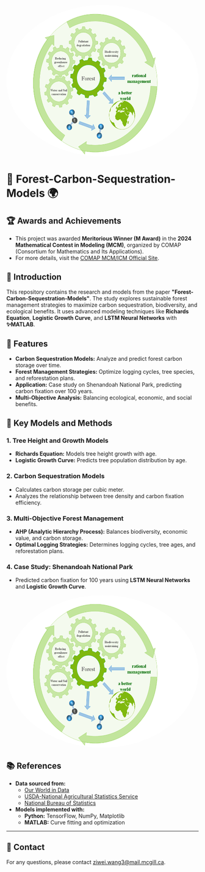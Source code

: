 <div align="center">
  <img src="./Images/Tree.png" alt="Forest Logo" style="border-radius: 50%; width: 561px; height: 397px;">
</div>

# 🌲 Forest-Carbon-Sequestration-Models 🌍

## 🏆 Awards and Achievements

- This project was awarded **Meritorious Winner (M Award)** in the **2024 Mathematical Contest in Modeling (MCM)**, organized by COMAP (Consortium for Mathematics and Its Applications).
- For more details, visit the [COMAP MCM/ICM Official Site](https://www.comap.com/undergraduate/contests/).

## 📜 Introduction

This repository contains the research and models from the paper **"Forest-Carbon-Sequestration-Models"**. The study explores sustainable forest management strategies to maximize carbon sequestration, biodiversity, and ecological benefits. It uses advanced modeling techniques like **Richards Equation**, **Logistic Growth Curve**, and **LSTM Neural Networks** with **✨MATLAB**.

## 🌳 Features

- **Carbon Sequestration Models:** Analyze and predict forest carbon storage over time.
- **Forest Management Strategies:** Optimize logging cycles, tree species, and reforestation plans.
- **Application:** Case study on Shenandoah National Park, predicting carbon fixation over 100 years.
- **Multi-Objective Analysis:** Balancing ecological, economic, and social benefits.

## 🚀 Key Models and Methods

### 1. Tree Height and Growth Models
- **Richards Equation:** Models tree height growth with age.
- **Logistic Growth Curve:** Predicts tree population distribution by age.

### 2. Carbon Sequestration Models
- Calculates carbon storage per cubic meter.
- Analyzes the relationship between tree density and carbon fixation efficiency.

### 3. Multi-Objective Forest Management
- **AHP (Analytic Hierarchy Process):** Balances biodiversity, economic value, and carbon storage.
- **Optimal Logging Strategies:** Determines logging cycles, tree ages, and reforestation plans.

### 4. Case Study: Shenandoah National Park
- Predicted carbon fixation for 100 years using **LSTM Neural Networks** and **Logistic Growth Curve**.

<div align="center">
  <img src="./Images/Tree.png" alt="Forest Logo" style="border-radius: 50%; width: 600px; height: 400px;">
</div>


## 📚 References

- **Data sourced from:**
  - [Our World in Data](https://ourworldindata.org)
  - [USDA-National Agricultural Statistics Service](https://www.nass.usda.gov/)
  - [National Bureau of Statistics](http://www.stats.gov.cn/)
- **Models implemented with:**
  - **Python:** TensorFlow, NumPy, Matplotlib
  - **MATLAB:** Curve fitting and optimization

---

## 📧 Contact

For any questions, please contact [ziwei.wang3@mail.mcgill.ca](ziwei.wang3@mail.mcgill.ca).


